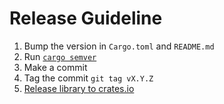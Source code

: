 # Release Guideline

1. Bump the version in `Cargo.toml` and `README.md`
2. Run [`cargo semver`](https://github.com/rust-lang/rust-semverver)
3. Make a commit
4. Tag the commit `git tag vX.Y.Z`
5. [Release library to crates.io](https://doc.rust-lang.org/cargo/reference/publishing.html)
